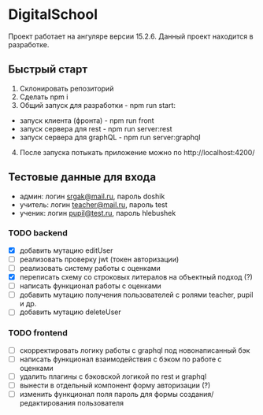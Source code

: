 # DigitalSchool

Проект работает на ангуляре версии 15.2.6. Данный проект находится в разработке.

## Быстрый старт

1. Склонировать репозиторий
2. Сделать npm i
3. Общий запуск для разработки - npm run start:
  * запуск клиента (фронта) - npm run front
  * запуск сервера для rest - npm run server:rest
  * запуск сервера для graphQL - npm run server:graphql
4. После запуска потыкать приложение можно по http://localhost:4200/

## Тестовые данные для входа

* админ: логин srgak@mail.ru, пароль doshik
* учитель: логин teacher@mail.ru, пароль test
* ученик: логин pupil@test.ru, пароль hlebushek

### TODO backend
- [X] добавить мутацию editUser
- [ ] реализовать проверку jwt (токен авторизации)
- [ ] реализовать систему работы с оценками
- [X] переписать схему со строковых литералов на объектный подход (?)
- [ ] написать функционал работы с оценками
- [ ] добавить мутацию получения пользователей с ролями teacher, pupil и др.
- [ ] добавить мутацию deleteUser

### TODO frontend
- [ ] скорректировать логику работы с graphql под новонаписанный бэк
- [ ] написать функционал взаимодействия с бэком по работе с оценками
- [ ] удалить плагины с бэковской логикой по rest и graphql
- [ ] вынести в отдельный компонент форму авторизации (?)
- [ ] изменить функционал поля пароль для формы создания/редактирования пользователя
